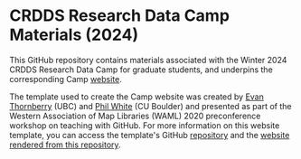 # CRDDS Research Data Camp Materials (2024)

This GitHub repository contains materials associated with the Winter 2024 CRDDS Research Data Camp for graduate students, and underpins the corresponding Camp [website](https://cu-boulder-crdds.github.io/RDC_january2024/). 

The template used to create the Camp website was created by [Evan Thornberry](https://github.com/ect123) (UBC) and [Phil White](https://github.com/outpw) (CU Boulder) and presented as part of the Western Association of Map Libraries (WAML) 2020 preconference workshop on teaching with GitHub. For more information on this website template, you can access the template's GitHub [repository](https://github.com/outpw/workshop-template) and the [website rendered from this repository](https://outpw.github.io/workshop-template/). 
